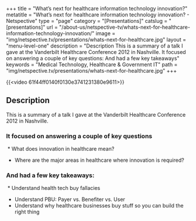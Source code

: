 +++
title = "What’s next for healthcare information technology innovation?"
metatitle = "What’s next for healthcare information technology innovation? - Netspective"
type = "page"
category = "[Presentations]"
catslug = "[presentations]"
url = "/about-us/netspective-tv/whats-next-for-healthcare-information-technology-innovation/"
image = "img/netspective.tv/presentations/whats-next-for-healthcare.jpg"
layout = "menu-level-one"
description = "Description This is a summary of a talk I gave at the Vanderbilt Healthcare Conference 2012 in Nashville. It focused on answering a couple of key questions: And had a few key takeaways"
keywords = "Medical Technology, Healthcare & Government IT"
path = "img/netspective.tv/presentations/whats-next-for-healthcare.jpg"
+++

{{<video 61f44ff0140f0130e3741231380e9611>}}

## Description
This is a summary of a talk I gave at the Vanderbilt Healthcare Conference 2012 in Nashville.
### It focused on answering a couple of key questions

 * What does innovation in healthcare mean?
 * Where are the major areas in healthcare where innovation is required?
### And had a few key takeaways:

 * Understand health tech buy fallacies
 * Understand PBU: Payer vs. Benefiter vs. User
 * Understand why healthcare businesses buy stuff so you can build the right thing